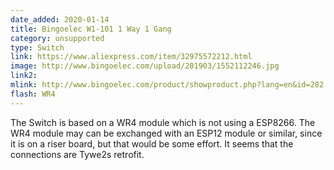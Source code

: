 ```yaml
---
date_added: 2020-01-14
title: Bingoelec W1-101 1 Way 1 Gang  
category: unsupported
type: Switch
link: https://www.aliexpress.com/item/32975572212.html
image: http://www.bingoelec.com/upload/201903/1552112246.jpg
link2: 
mlink: http://www.bingoelec.com/product/showproduct.php?lang=en&id=282
flash: WR4
---
```

The Switch is based on a WR4 module which is not using a ESP8266. The WR4 module may can be exchanged with an ESP12 module or similar, since it is on a riser board, but that would be some effort. It seems that the connections are Tywe2s retrofit.
